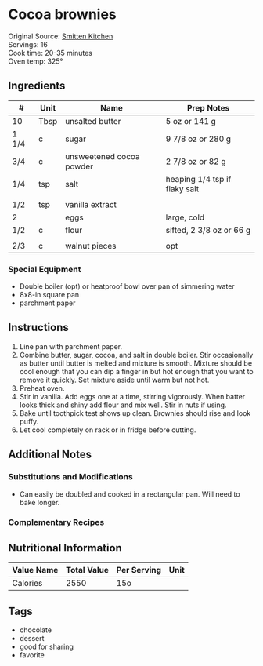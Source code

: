 # Cocoa brownies

Original Source: [Smitten Kitchen](http://smittenkitchen.com/blog/2010/01/best-cocoa-brownies/)  
Servings: 16  
Cook time: 20-35 minutes  
Oven temp: 325°  

## Ingredients  
| # | Unit | Name  | Prep Notes |
|---| ---- | ----  | ---------- |
| 10 | Tbsp | unsalted butter | 5 oz or 141 g |
| 1 1/4 | c | sugar | 9 7/8 oz or 280 g |
| 3/4 | c | unsweetened cocoa powder | 2 7/8 oz or 82 g |
| 1/4 | tsp | salt | heaping 1/4 tsp if flaky salt |
|  |  |  |  |
| 1/2 | tsp | vanilla extract |  |
| 2 | | eggs | large, cold |
| 1/2 | c | flour | sifted, 2 3/8 oz or 66 g |
|  |  |  |  |
| 2/3 | c | walnut pieces | opt |

### Special Equipment
* Double boiler (opt) or heatproof bowl over pan of simmering water
* 8x8-in square pan
* parchment paper

## Instructions
1. Line pan with parchment paper.
2. Combine butter, sugar, cocoa, and salt in double boiler. Stir occasionally as butter until butter is melted and mixture is smooth. Mixture should be cool enough that you can dip a finger in but hot enough that you want to remove it quickly. Set mixture aside until warm but not hot.
3. Preheat oven.
4. Stir in vanilla. Add eggs one at a time, stirring vigorously. When batter looks thick and shiny add flour and mix well. Stir in nuts if using.
5. Bake until toothpick test shows up clean. Brownies should rise and look puffy.
6. Let cool completely on rack or in fridge before cutting.

## Additional Notes

### Substitutions and Modifications
* Can easily be doubled and cooked in a rectangular pan. Will need to bake longer.

### Complementary Recipes

## Nutritional Information
| Value Name | Total Value | Per Serving | Unit |
| ---------- | ----------- | ----------- | ---  |
| Calories   | 2550 | 15o |      |

## Tags
* chocolate
* dessert
* good for sharing
* favorite